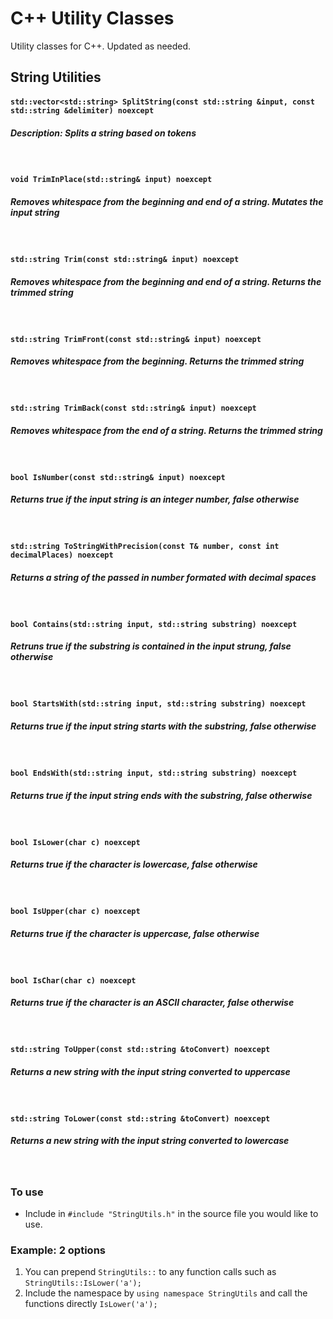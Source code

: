 # C++ Utility Classes

Utility classes for C++. Updated as needed.

## String Utilities
#### `std::vector<std::string> SplitString(const std::string &input, const std::string &delimiter) noexcept`
##### Description: Splits a string based on tokens

<br>

#### `void TrimInPlace(std::string& input) noexcept`
##### Removes whitespace from the beginning and end of a string. Mutates the input string

<br>

#### `std::string Trim(const std::string& input) noexcept`
##### Removes whitespace from the beginning and end of a string. Returns the trimmed string

<br>

#### `std::string TrimFront(const std::string& input) noexcept`
##### Removes whitespace from the beginning. Returns the trimmed string

<br>

#### `std::string TrimBack(const std::string& input) noexcept`
##### Removes whitespace from the end of a string. Returns the trimmed string

<br>

#### `bool IsNumber(const std::string& input) noexcept`
##### Returns true if the input string is an integer number, false otherwise

<br>

#### `std::string ToStringWithPrecision(const T& number, const int decimalPlaces) noexcept`
##### Returns a string of the passed in number formated with decimal spaces

<br>

#### `bool Contains(std::string input, std::string substring) noexcept`
##### Retruns true if the substring is contained in the input strung, false otherwise

<br>

#### `bool StartsWith(std::string input, std::string substring) noexcept`
##### Returns true if the input string starts with the substring, false otherwise

<br>

#### `bool EndsWith(std::string input, std::string substring) noexcept`
##### Returns true if the input string ends with the substring, false otherwise

<br>

#### `bool IsLower(char c) noexcept`
##### Returns true if the character is lowercase, false otherwise

<br>

#### `bool IsUpper(char c) noexcept`
##### Returns true if the character is uppercase, false otherwise

<br>

#### `bool IsChar(char c) noexcept`
##### Returns true if the character is an ASCII character, false otherwise

<br>

#### `std::string ToUpper(const std::string &toConvert) noexcept`
##### Returns a new string with the input string converted to uppercase

<br>

#### `std::string ToLower(const std::string &toConvert) noexcept`
##### Returns a new string with the input string converted to lowercase

<br>

### To use
* Include in `#include "StringUtils.h"` in the source file you would like to use.

### Example: 2 options
1. You can prepend `StringUtils::` to any function calls such as `StringUtils::IsLower('a');`
2. Include the namespace by `using namespace StringUtils` and call the functions directly `IsLower('a');`